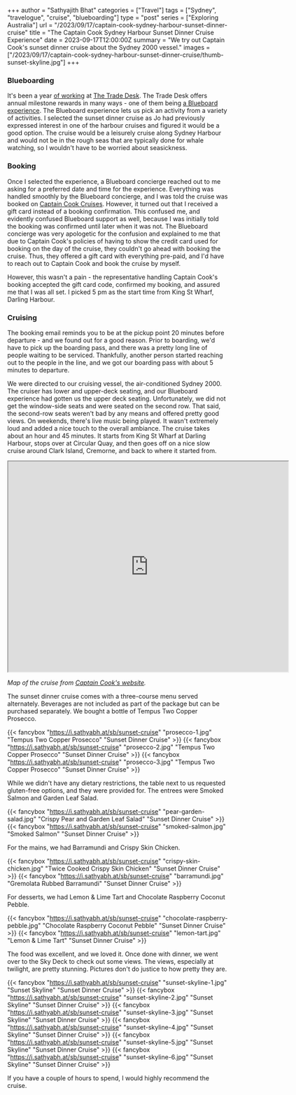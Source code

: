 +++
author = "Sathyajith Bhat"
categories = ["Travel"]
tags = ["Sydney", "travelogue", "cruise", "blueboarding"]
type = "post"
series = ["Exploring Australia"]
url = "/2023/09/17/captain-cook-sydney-harbour-sunset-dinner-cruise"
title = "The Captain Cook Sydney Harbour Sunset Dinner Cruise Experience"
date = 2023-09-17T12:00:00Z
summary = "We try out Captain Cook's sunset dinner cruise about the Sydney 2000 vessel."
images = ["/2023/09/17/captain-cook-sydney-harbour-sunset-dinner-cruise/thumb-sunset-skyline.jpg"]
+++


### Blueboarding

It's been a year [of working](/2023/07/30/weekly-notes-30-2023/) at [The Trade Desk](https://www.thetradedesk.com/us). The Trade Desk offers annual milestone rewards in many ways - one of them being [a Blueboard experience](https://www.blueboard.com/). The Blueboard experience lets us pick an activity from a variety of activities. I selected the sunset dinner cruise as Jo had previously expressed interest in one of the harbour cruises and figured it would be a good option. The cruise would be a leisurely cruise along Sydney Harbour and would not be in the rough seas that are typically done for whale watching, so I wouldn't have to be worried about seasickness.

### Booking

Once I selected the experience, a Blueboard concierge reached out to me asking for a preferred date and time for the experience. Everything was handled smoothly by the Blueboard concierge, and I was told the cruise was booked on [Captain Cook Cruises](https://www.captaincook.com.au/dining-experiences/sunset-sydney-harbour-dinner-cruise/). However, it turned out that I received a gift card instead of a booking confirmation. This confused me, and evidently confused Blueboard support as well, because I was initially told the booking was confirmed until later when it was not. The Blueboard concierge was very apologetic for the confusion and explained to me that due to Captain Cook's policies of having to show the credit card used for booking on the day of the cruise, they couldn't go ahead with booking the cruise. Thus, they offered a gift card with everything pre-paid, and I'd have to reach out to Captain Cook and book the cruise by myself.

However, this wasn't a pain - the representative handling Captain Cook's booking accepted the gift card code, confirmed my booking, and assured me that I was all set. I picked 5 pm as the start time from King St Wharf, Darling Harbour.

### Cruising

The booking email reminds you to be at the pickup point 20 minutes before departure - and we found out for a good reason. Prior to boarding, we'd have to pick up the boarding pass, and there was a pretty long line of people waiting to be serviced. Thankfully, another person started reaching out to the people in the line, and we got our boarding pass with about 5 minutes to departure. 

We were directed to our cruising vessel, the air-conditioned Sydney 2000. The cruiser has lower and upper-deck seating, and our Blueboard experience had gotten us the upper deck seating. Unfortunately, we did not get the window-side seats and were seated on the second row. That said, the second-row seats weren't bad by any means and offered pretty good views. On weekends, there's live music being played. It wasn't extremely loud and added a nice touch to the overall ambiance. The cruise takes about an hour and 45 minutes. It starts from King St Wharf at Darling Harbour, stops over at Circular Quay, and then goes off on a nice slow cruise around Clark Island, Cremorne, and back to where it started from. 

<iframe src="https://www.google.com/maps/d/embed?mid=1RJl6HvPEWG-T7uqIpNawEPrMDzQ9rwwa&ehbc=2E312F" width="640" height="480"></iframe>

_Map of the cruise from [Captain Cook's website](https://www.captaincook.com.au/dining-experiences/sunset-sydney-harbour-dinner-cruise/)._

The sunset dinner cruise comes with a three-course menu served alternately. Beverages are not included as part of the package but can be purchased separately. We bought a bottle of Tempus Two Copper Prosecco.

{{< fancybox "https://i.sathyabh.at/sb/sunset-cruise" "prosecco-1.jpg" "Tempus Two Copper Prosecco" "Sunset Dinner Cruise" >}}
{{< fancybox "https://i.sathyabh.at/sb/sunset-cruise" "prosecco-2.jpg" "Tempus Two Copper Prosecco" "Sunset Dinner Cruise" >}}
{{< fancybox "https://i.sathyabh.at/sb/sunset-cruise" "prosecco-3.jpg" "Tempus Two Copper Prosecco" "Sunset Dinner Cruise" >}}


While we didn't have any dietary restrictions, the table next to us requested gluten-free options, and they were provided for. The entrees were Smoked Salmon and Garden Leaf Salad.

{{< fancybox "https://i.sathyabh.at/sb/sunset-cruise" "pear-garden-salad.jpg" "Crispy Pear and Garden Leaf Salad" "Sunset Dinner Cruise" >}}
{{< fancybox "https://i.sathyabh.at/sb/sunset-cruise" "smoked-salmon.jpg" "Smoked Salmon" "Sunset Dinner Cruise" >}}

For the mains, we had Barramundi and Crispy Skin Chicken.

{{< fancybox "https://i.sathyabh.at/sb/sunset-cruise" "crispy-skin-chicken.jpg" "Twice Cooked Crispy Skin Chicken" "Sunset Dinner Cruise" >}}
{{< fancybox "https://i.sathyabh.at/sb/sunset-cruise" "barramundi.jpg" "Gremolata Rubbed Barramundi" "Sunset Dinner Cruise" >}}

For desserts, we had Lemon & Lime Tart and Chocolate Raspberry Coconut Pebble.

{{< fancybox "https://i.sathyabh.at/sb/sunset-cruise" "chocolate-raspberry-pebble.jpg" "Chocolate Raspberry Coconut Pebble" "Sunset Dinner Cruise" >}}
{{< fancybox "https://i.sathyabh.at/sb/sunset-cruise" "lemon-tart.jpg" "Lemon & Lime Tart" "Sunset Dinner Cruise" >}}

The food was excellent, and we loved it. Once done with dinner, we went over to the Sky Deck to check out some views. The views, especially at twilight, are pretty stunning. Pictures don't do justice to how pretty they are.

{{< fancybox "https://i.sathyabh.at/sb/sunset-cruise" "sunset-skyline-1.jpg" "Sunset Skyline" "Sunset Dinner Cruise" >}}
{{< fancybox "https://i.sathyabh.at/sb/sunset-cruise" "sunset-skyline-2.jpg" "Sunset Skyline" "Sunset Dinner Cruise" >}}
{{< fancybox "https://i.sathyabh.at/sb/sunset-cruise" "sunset-skyline-3.jpg" "Sunset Skyline" "Sunset Dinner Cruise" >}}
{{< fancybox "https://i.sathyabh.at/sb/sunset-cruise" "sunset-skyline-4.jpg" "Sunset Skyline" "Sunset Dinner Cruise" >}}
{{< fancybox "https://i.sathyabh.at/sb/sunset-cruise" "sunset-skyline-5.jpg" "Sunset Skyline" "Sunset Dinner Cruise" >}}
{{< fancybox "https://i.sathyabh.at/sb/sunset-cruise" "sunset-skyline-6.jpg" "Sunset Skyline" "Sunset Dinner Cruise" >}}

If you have a couple of hours to spend, I would highly recommend the cruise.